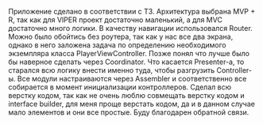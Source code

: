 Приложение сделано в соответствии с ТЗ. Архитектура выбрана MVP + R, так как для VIPER проект достаточно маленький, а для MVC достаточно много логики. В качеству навигации использовался Router. Можно было обойтись без роутера, так как у нас все два экрана, однако в него заложена задача по определению необходимого экземпляра класса PlayerViewController. Позже понял что лучше было бы наверное сделать через Coordinator. Что касается Presenter-а, то старался всю логику внести именно туда, чтобы разгрузить Сontroller-ы. Все модули настраиваются через Assembler и соответственно все собирается в момент инициализации контроллеров. Сделал всю верстку кодом, так как не очень люблю совмещать верстку кодом и interface builder, для меня проще верстать кодом, да и в данном случае мало элементов и они все простые. Буду благодарен обратной связи.


